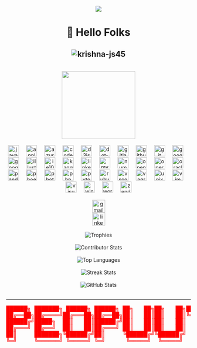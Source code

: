 <p align="center">
  <img src="https://readme-typing-svg.herokuapp.com?lines=Hi,+I'm+Rajkrishna;R&D+Developer+%7C+AI+Explorer;&center=true&width=500&height=45&color=FF0000&vCenter=true&size=22" />
</p>


<h1 align="center">🌟 Hello Folks</h1>
<h2 align="center">
  <img src="https://komarev.com/ghpvc/?username=krishna-js45&label=Profile%20views&color=0e75b6&style=flat" alt="krishna-js45" />
</h2><br>

<div align="center">
  <img src="https://media.giphy.com/media/78XCFBGOlS6keY1Bil/giphy.gif?cid=790b76111rnhef6sar3stvwkgwbjolh1kt2llbb2hkefq8xh&ep=v1_gifs_search&rid=giphy.gif&ct=g" width="200" height="185"/>
</div><br>

<div align="center">
  <img src="https://cdn.jsdelivr.net/gh/devicons/devicon/icons/javascript/javascript-original.svg" height="30" alt="javascript logo"  />
  <img width="12" />
  <img src="https://cdn.jsdelivr.net/gh/devicons/devicon/icons/apple/apple-original.svg" height="30" alt="apple logo"  />
  <img width="12" />
  <img src="https://cdn.jsdelivr.net/gh/devicons/devicon/icons/azure/azure-original.svg" height="30" alt="azure logo"  />
  <img width="12" />
  <img src="https://cdn.jsdelivr.net/gh/devicons/devicon/icons/codeigniter/codeigniter-plain.svg" height="30" alt="codeigniter logo"  />
  <img width="12" />
  <img src="https://cdn.jsdelivr.net/gh/devicons/devicon/icons/d3js/d3js-original.svg" height="30" alt="d3js logo"  />
  <img width="12" />
  <img src="https://cdn.jsdelivr.net/gh/devicons/devicon/icons/dot-net/dot-net-original.svg" height="30" alt="dot-net logo"  />
  <img width="12" />
  <img src="https://cdn.jsdelivr.net/gh/devicons/devicon/icons/gitlab/gitlab-original.svg" height="30" alt="gitlab logo"  />
  <img width="12" />
  <img src="https://cdn.jsdelivr.net/gh/devicons/devicon/icons/github/github-original.svg" height="30" alt="github logo"  />
  <img width="12" />
  <img src="https://cdn.jsdelivr.net/gh/devicons/devicon/icons/git/git-original.svg" height="30" alt="git logo"  />
  <img width="12" />
  <img src="https://cdn.jsdelivr.net/gh/devicons/devicon/icons/google/google-original.svg" height="30" alt="google logo"  />
  <img width="12" />
  <img src="https://cdn.jsdelivr.net/gh/devicons/devicon/icons/googlecloud/googlecloud-original.svg" height="30" alt="googlecloud logo"  />
  <img width="12" />
  <img src="https://cdn.jsdelivr.net/gh/devicons/devicon/icons/illustrator/illustrator-plain.svg" height="30" alt="illustrator logo"  />
  <img width="12" />
  <img src="https://cdn.jsdelivr.net/gh/devicons/devicon/icons/ie10/ie10-original.svg" height="30" alt="ie10 logo"  />
  <img width="12" />
  <img src="https://cdn.jsdelivr.net/gh/devicons/devicon/icons/kaggle/kaggle-original.svg" height="30" alt="kaggle logo"  />
  <img width="12" />
  <img src="https://cdn.jsdelivr.net/gh/devicons/devicon/icons/linkedin/linkedin-original.svg" height="30" alt="linkedin logo"  />
  <img width="12" />
  <img src="https://cdn.jsdelivr.net/gh/devicons/devicon/icons/mysql/mysql-original.svg" height="30" alt="mysql logo"  />
  <img width="12" />
  <img src="https://cdn.jsdelivr.net/gh/devicons/devicon/icons/numpy/numpy-original.svg" height="30" alt="numpy logo"  />
  <img width="12" />
  <img src="https://cdn.jsdelivr.net/gh/devicons/devicon/icons/opencv/opencv-original.svg" height="30" alt="opencv logo"  />
  <img width="12" />
  <img src="https://cdn.jsdelivr.net/gh/devicons/devicon/icons/opera/opera-original.svg" height="30" alt="opera logo"  />
  <img width="12" />
  <img src="https://cdn.jsdelivr.net/gh/devicons/devicon/icons/oracle/oracle-original.svg" height="30" alt="oracle logo"  />
  <img width="12" />
  <img src="https://cdn.jsdelivr.net/gh/devicons/devicon/icons/pandas/pandas-original.svg" height="30" alt="pandas logo"  />
  <img width="12" />
  <img src="https://cdn.jsdelivr.net/gh/devicons/devicon/icons/phoenix/phoenix-original.svg" height="30" alt="phoenix logo"  />
  <img width="12" />
  <img src="https://cdn.jsdelivr.net/gh/devicons/devicon/icons/photoshop/photoshop-plain.svg" height="30" alt="photoshop logo"  />
  <img width="12" />
  <img src="https://cdn.jsdelivr.net/gh/devicons/devicon/icons/php/php-original.svg" height="30" alt="php logo"  />
  <img width="12" />
  <img src="https://cdn.jsdelivr.net/gh/devicons/devicon/icons/pytorch/pytorch-original.svg" height="30" alt="pytorch logo"  />
  <img width="12" />
  <img src="https://cdn.jsdelivr.net/gh/devicons/devicon/icons/ruby/ruby-original.svg" height="30" alt="ruby logo"  />
  <img width="12" />
  <img src="https://cdn.jsdelivr.net/gh/devicons/devicon/icons/vscode/vscode-original.svg" height="30" alt="vscode logo"  />
  <img width="12" />
  <img src="https://cdn.jsdelivr.net/gh/devicons/devicon/icons/vagrant/vagrant-original.svg" height="30" alt="vagrant logo"  />
  <img width="12" />
  <img src="https://cdn.jsdelivr.net/gh/devicons/devicon/icons/unix/unix-original.svg" height="30" alt="unix logo"  />
  <img width="12" />
  <img src="https://cdn.jsdelivr.net/gh/devicons/devicon/icons/vim/vim-original.svg" height="30" alt="vim logo"  />
  <img width="12" />
  <img src="https://cdn.jsdelivr.net/gh/devicons/devicon/icons/visualstudio/visualstudio-plain.svg" height="30" alt="visualstudio logo"  />
  <img width="12" />
  <img src="https://cdn.jsdelivr.net/gh/devicons/devicon/icons/windows8/windows8-original.svg" height="30" alt="windows8 logo"  />
  <img width="12" />
  <img src="https://cdn.jsdelivr.net/gh/devicons/devicon/icons/wordpress/wordpress-original.svg" height="30" alt="wordpress logo"  />
  <img width="12" />
  <img src="https://cdn.jsdelivr.net/gh/devicons/devicon/icons/zend/zend-original.svg" height="30" alt="zend logo"  />
</div><br>

<div align="center">
  <a href="mailto:rajkrishna1445@gmail.com" target="_blank">
    <img src="https://img.shields.io/static/v1?message=Gmail&logo=gmail&label=&color=D14836&logoColor=white&labelColor=&style=for-the-badge" height="35" alt="gmail logo"  />
  </a><br>
  <a href="https://www.linkedin.com/in/raj-krishna-51b9142a3/" target="_blank">
    <img src="https://img.shields.io/static/v1?message=LinkedIn&logo=linkedin&label=&color=0077B5&logoColor=white&labelColor=&style=for-the-badge" height="35" alt="linkedin logo"  />
  </a>
</div><br>

<div align="center">
  <img src="https://github-profile-trophy.vercel.app/?username=krishna-js45&theme=radical&no-frame=false&no-bg=true&margin-w=4" alt="Trophies" />
</div><br>

<div align="center">
  <img src="https://github-contributor-stats.vercel.app/api?username=krishna-js45&limit=5&theme=dark&combine_all_yearly_contributions=true" alt="Contributor Stats" />
</div><br>

<div align="center">
  <img src="https://github-readme-stats.vercel.app/api/top-langs/?username=Krishna-js45&theme=vue-dark&show_icons=true&hide_border=true&layout=compact" alt="Top Languages" />
</div><br>

<div align="center">
  <img src="https://nirzak-streak-stats.vercel.app/?user=Krishna-js45&theme=dark&hide_border=false" alt="Streak Stats" />
</div><br>

<div align="center">
  <img src="https://github-readme-stats.vercel.app/api?username=Krishna-js45&theme=vue-dark&show_icons=true&hide_border=true&count_private=false" alt="GitHub Stats" />
</div><br>

---


<div align="center">
  <pre style="color: red; font-weight: 900; font-family: monospace; font-size: 16px; line-height: 1.1;">
██████╗ ███████╗ ██████╗ ██████╗ ██╗   ██╗██╗   ██╗████████╗
██╔══██╗██╔════╝██╔═══██╗██╔══██╗██║   ██║██║   ██║╚══██╔══╝
██████╔╝█████╗  ██║   ██║██████╔╝██║   ██║██║   ██║   ██║   
██╔═══╝ ██╔══╝  ██║   ██║██╔═══╝ ██║   ██║██║   ██║   ██║   
██║     ███████╗╚██████╔╝██║     ╚██████╔╝╚██████╔╝   ██║   
╚═╝     ╚══════╝ ╚═════╝ ╚═╝      ╚═════╝  ╚═════╝    ╚═╝   
  </pre>
</div>

  


